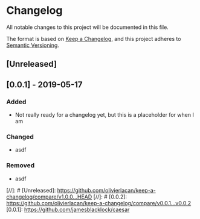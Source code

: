 # Changelog
All notable changes to this project will be documented in this file.

The format is based on [Keep a Changelog](https://keepachangelog.com/en/1.0.0/),
and this project adheres to [Semantic Versioning](https://semver.org/spec/v2.0.0.html).

## [Unreleased]

## [0.0.1] - 2019-05-17
### Added
- Not really ready for a changelog yet, but this is a placeholder for when I am

### Changed
- asdf

### Removed
- asdf

[//]: # [Unreleased]: https://github.com/olivierlacan/keep-a-changelog/compare/v1.0.0...HEAD
[//]: # [0.0.2]: https://github.com/olivierlacan/keep-a-changelog/compare/v0.0.1...v0.0.2
[0.0.1]: https://github.com/jamesblacklock/caesar
